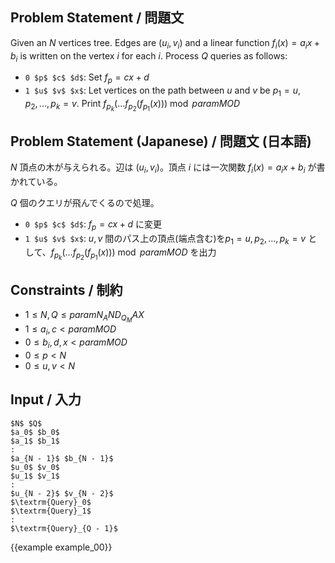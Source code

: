 Problem Statement / 問題文
---------

Given an $N$ vertices tree. Edges are $(u_i, v_i)$ and a linear function $f_i(x) = a_i x + b_i$ is written on the vertex $i$ for each $i$. Process $Q$ queries as follows:

- `0 $p$ $c$ $d$`: Set $f_p = cx + d$
- `1 $u$ $v$ $x$`: Let vertices on the path between $u$ and $v$ be $p_1 = u, p_2, ..., p_k = v$. Print $f_{p_k}(...f_{p_2}(f_{p_1}(x))) \bmod {{param MOD}}$


Problem Statement (Japanese) / 問題文 (日本語)
---------

$N$ 頂点の木が与えられる。辺は $(u_i, v_i)$。頂点 $i$ には一次関数 $f_i(x) = a_i x + b_i$ が書かれている。

$Q$ 個のクエリが飛んでくるので処理。

- `0 $p$ $c$ $d$`: $f_p = cx + d$ に変更
- `1 $u$ $v$ $x$`: $u, v$ 間のパス上の頂点(端点含む)を$p_1 = u, p_2, ..., p_k = v$ として、$f_{p_k}(...f_{p_2}(f_{p_1}(x))) \bmod {{param MOD}}$ を出力

Constraints / 制約
---------

- $1 \leq N, Q \leq {{param N_AND_Q_MAX}}$
- $1 \leq a_i, c < {{param MOD}}$
- $0 \leq b_i, d, x < {{param MOD}}$
- $0 \leq p < N$
- $0 \leq u, v < N$

Input / 入力
---------

~~~
$N$ $Q$
$a_0$ $b_0$
$a_1$ $b_1$
:
$a_{N - 1}$ $b_{N - 1}$
$u_0$ $v_0$
$u_1$ $v_1$
:
$u_{N - 2}$ $v_{N - 2}$
$\textrm{Query}_0$
$\textrm{Query}_1$
:
$\textrm{Query}_{Q - 1}$
~~~

{{example example_00}}
